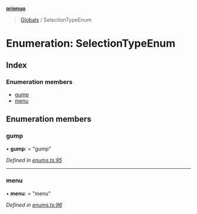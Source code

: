 **[orionuo](../README.md)**

> [Globals](../globals.md) / SelectionTypeEnum

# Enumeration: SelectionTypeEnum

## Index

### Enumeration members

* [gump](selectiontypeenum.md#gump)
* [menu](selectiontypeenum.md#menu)

## Enumeration members

### gump

•  **gump**:  = "gump"

*Defined in [enums.ts:95](https://github.com/msviha/orionuo/blob/a854133/src/enums.ts#L95)*

___

### menu

•  **menu**:  = "menu"

*Defined in [enums.ts:96](https://github.com/msviha/orionuo/blob/a854133/src/enums.ts#L96)*
